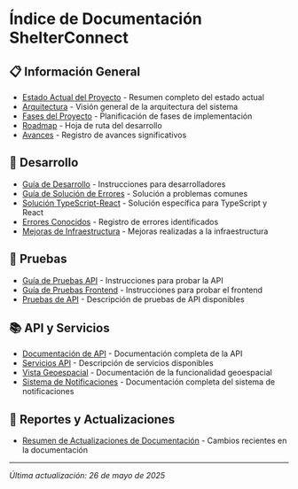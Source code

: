 # Índice de Documentación ShelterConnect

## 📋 Información General
- [Estado Actual del Proyecto](estado_actual.md) - Resumen completo del estado actual
- [Arquitectura](arquitectura.md) - Visión general de la arquitectura del sistema
- [Fases del Proyecto](fases.md) - Planificación de fases de implementación
- [Roadmap](roadmap.md) - Hoja de ruta del desarrollo
- [Avances](avances.md) - Registro de avances significativos

## 🔧 Desarrollo
- [Guía de Desarrollo](guia_desarrollo.md) - Instrucciones para desarrolladores
- [Guía de Solución de Errores](guia_solucion_errores.md) - Solución a problemas comunes
- [Solución TypeScript-React](react_typescript_solucion.md) - Solución específica para TypeScript y React
- [Errores Conocidos](errores.md) - Registro de errores identificados
- [Mejoras de Infraestructura](mejoras_infraestructura.md) - Mejoras realizadas a la infraestructura

## 🧪 Pruebas
- [Guía de Pruebas API](guia_pruebas.md) - Instrucciones para probar la API
- [Guía de Pruebas Frontend](guia_pruebas_frontend.md) - Instrucciones para probar el frontend
- [Pruebas de API](api_tests.md) - Descripción de pruebas de API disponibles

## 📚 API y Servicios
- [Documentación de API](api.md) - Documentación completa de la API
- [Servicios API](api_services.md) - Descripción de servicios disponibles
- [Vista Geoespacial](vista_geoespacial.md) - Documentación de la funcionalidad geoespacial
- [Sistema de Notificaciones](sistema_notificaciones.md) - Documentación completa del sistema de notificaciones

## 📝 Reportes y Actualizaciones
- [Resumen de Actualizaciones de Documentación](resumen_actualizaciones_documentacion.md) - Cambios recientes en la documentación

---

*Última actualización: 26 de mayo de 2025*
